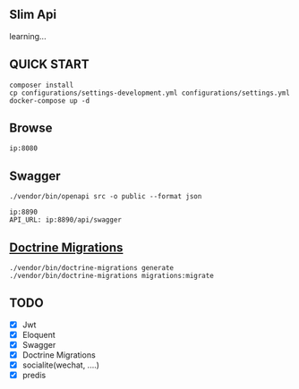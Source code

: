 ## Slim Api

learning...

## QUICK START
	composer install
	cp configurations/settings-development.yml configurations/settings.yml
	docker-compose up -d

## Browse
	ip:8080
	
## Swagger
    ./vendor/bin/openapi src -o public --format json
    
    ip:8890
    API_URL: ip:8890/api/swagger
    
## [Doctrine Migrations](https://www.doctrine-project.org/projects/doctrine-migrations/en/2.0/index.html)
    ./vendor/bin/doctrine-migrations generate
    ./vendor/bin/doctrine-migrations migrations:migrate 

## TODO
- [x] Jwt
- [x] Eloquent
- [x] Swagger
- [x] Doctrine Migrations
- [x] socialite(wechat, ....)
- [x] predis